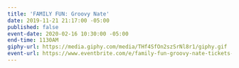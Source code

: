```yaml
---
title: 'FAMILY FUN: Groovy Nate'
date: 2019-11-21 21:17:00 -05:00
published: false
event-date: 2020-02-16 10:30:00 -05:00
end-time: 1130AM
giphy-url: https://media.giphy.com/media/THf4SfOn2szSrNl8r1/giphy.gif
event-url: https://www.eventbrite.com/e/family-fun-groovy-nate-tickets-83288495131
---
```



